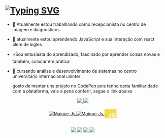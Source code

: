 #  [![Typing SVG](https://readme-typing-svg.herokuapp.com/?color=32CD32=35&center=true&vCenter=true&width=1000&lines=Bem+vindo+(a)ao+meu+trabalho+e+minha+diversão!+:%29)](https://git.io/typing-svg)                                                  
                                                   

- 🔭 Atualmente estou trabalhando como recepcionista no centro de imagem e diagnosticos


- 🌱 atualmente estou aprendendo JavaScript e sua interação com react alem de ingles


- ⚡Sou entusiasta do aprendizado, fascinado por aprender coisas novas e também, colocar em pratica 


- 🧥 cursando análise e desenvolvimento de sistemas no centro universitário internacional uninter



  gosto de manter uns projeto no CodePen pois tenho certa familiaridade com a plataforma, vale a pena conferir, segue o link abaixo
<div> </div>

<div align="center">
  <a href="https://github.com/465085">
  <img width="42%" src="https://github-readme-stats.vercel.app/api?username=MaiqueDev&show_icons=true&theme=dracula&include_all_commits=true&count_private=true"/>
  <img width="50%" src="https://github-readme-stats.vercel.app/api/top-langs/?username=MaiqueDev&layout=compact&langs_count=7&theme=dark"/>
  
<div style="display: inline_block"><br>
  <img align="center" alt="Maique-Js" height="70" width="40" src="https://cdn.jsdelivr.net/gh/devicons/devicon/icons/css3/css3-plain-wordmark.svg" />
  <img align="center" alt="Maique-Js" height="70" width="40" src="https://cdn.jsdelivr.net/gh/devicons/devicon/icons/html5/html5-original-wordmark.svg" />
  <img align="center" alt="Rafa-Js" height="30" width="40" src="https://raw.githubusercontent.com/devicons/devicon/master/icons/javascript/javascript-plain.svg">
  
  </div>
  
##

<div> 
  <a href="https://www.instagram.com/sr_diassz/" target="_blank"><img src="https://img.shields.io/badge/-Instagram-%23E4405F?style=for-the-badge&logo=instagram&logoColor=white" target="_blank"></a> 
  <a href = "mailto:maiquebieel13@gmail.com"><img src="https://img.shields.io/badge/-Gmail-%23333?style=for-the-badge&logo=gmail&logoColor=white" target="_blank"></a>
  <a href="https://www.linkedin.com/in/maique-dias-dev/" target="_blank"><img src="https://img.shields.io/badge/-LinkedIn-%230077B5?style=for-the-badge&logo=linkedin&logoColor=white" target="_blank">
  <a href="https://codepen.io/your-work/" target="_blank"><img src="https://img.shields.io/badge/Codepen-000000?style=for-the-badge&logo=codepen&logoColor=white"
  </a>
</div>
